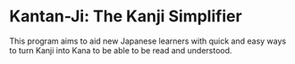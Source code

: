 # Kantan-Ji: The Kanji Simplifier
This program aims to aid new Japanese learners with quick and easy ways to turn Kanji into Kana to be able to be read and understood.
